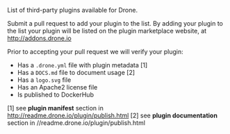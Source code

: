 List of third-party plugins available for Drone.

Submit a pull request to add your plugin to the list. By adding your plugin to the list your plugin will be listed on the plugin marketplace website, at http://addons.drone.io

Prior to accepting your pull request we will verify your plugin:

* Has a `.drone.yml` file with plugin metadata [1]
* Has a `DOCS.md` file to document usage [2]
* Has a `logo.svg` file
* Has an Apache2 license file
* Is published to DockerHub

[1] see **plugin manifest** section in http://readme.drone.io/plugin/publish.html
[2] see **plugin documentation** section in //readme.drone.io/plugin/publish.html

